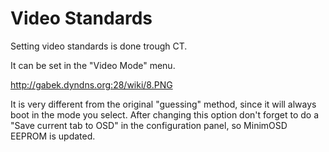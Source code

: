 # Video Standards #

Setting video standards is done trough CT.

It can be set in the "Video Mode" menu.

http://gabek.dyndns.org:28/wiki/8.PNG

It is very different from the original "guessing" method, since it will always boot in the mode you select. After changing this option don't forget to do a "Save current tab to OSD" in the configuration panel, so MinimOSD EEPROM is updated.